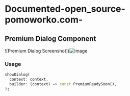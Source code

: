 # Documented-open_source-pomoworko.com-

## Premium Dialog Component

![Premium Dialog Screenshot](![image](https://github.com/user-attachments/assets/d8632ec9-9001-4dab-852d-19c4c854fb0a)


### Usage
```dart
showDialog(
  context: context,
  builder: (context) => const PremiumReadySoon(),
);
